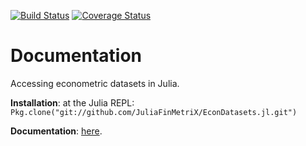 [![Build Status](https://travis-ci.org/JuliaFinMetriX/EconDatasets.jl.svg?branch=master)](https://travis-ci.org/JuliaFinMetriX/EconDatasets.jl)
[![Coverage Status](https://coveralls.io/repos/JuliaFinMetriX/EconDatasets.jl/badge.png?branch=master)](https://coveralls.io/r/JuliaFinMetriX/EconDatasets.jl?branch=master)

# Documentation

Accessing econometric datasets in Julia.

**Installation**: at the Julia REPL: `Pkg.clone("git://github.com/JuliaFinMetriX/EconDatasets.jl.git")`

**Documentation**: [here](http://juliafinmetrix.github.io/EconDatasets.jl/).

